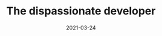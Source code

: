 ---
title: "The dispassionate developer"
date: 2021-03-24
externalLink: https://blog.ploeh.dk/2021/03/22/the-dispassionate-developer/
---
